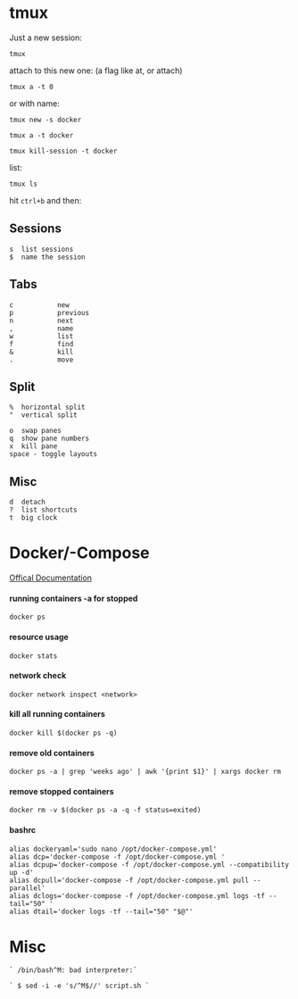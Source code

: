 



# tmux 

Just a new session:

    tmux
    
attach to this new one:
(a flag like at, or attach)

    tmux a -t 0
    
or with name:

    tmux new -s docker
    
    tmux a -t docker
    
    tmux kill-session -t docker
    
    
list:

    tmux ls

hit `ctrl+b` and then:

## Sessions

    s  list sessions
    $  name the session

## Tabs

    c           new
    p           previous 
    n           next
    ,           name
    w           list
    f           find
    &           kill
    .           move


## Split

    %  horizontal split
    "  vertical split
    
    o  swap panes
    q  show pane numbers
    x  kill pane
    space - toggle layouts
    
## Misc

    d  detach
    ?  list shortcuts
    t  big clock



# Docker/-Compose 
[Offical Documentation](https://docs.docker.com/compose/)

#### running containers -a for stopped

    docker ps

#### resource usage 

    docker stats
    
#### network check

    docker network inspect <network>

#### kill all running containers
    docker kill $(docker ps -q)

#### remove old containers
    docker ps -a | grep 'weeks ago' | awk '{print $1}' | xargs docker rm

#### remove stopped containers
    docker rm -v $(docker ps -a -q -f status=exited)

#### bashrc

    alias dockeryaml='sudo nano /opt/docker-compose.yml'
    alias dcp='docker-compose -f /opt/docker-compose.yml '
    alias dcpup='docker-compose -f /opt/docker-compose.yml --compatibility up -d'
    alias dcpull='docker-compose -f /opt/docker-compose.yml pull --parallel'
    alias dclogs='docker-compose -f /opt/docker-compose.yml logs -tf --tail="50" '
    alias dtail='docker logs -tf --tail="50" "$@"'
    


# Misc

    ` /bin/bash^M: bad interpreter:` 

    ` $ sed -i -e 's/^M$//' script.sh ` 
